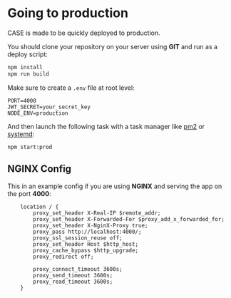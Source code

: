 # Going to production

CASE is made to be quickly deployed to production.

You should clone your repository on your server using **GIT** and run as a deploy script:

```bash
npm install
npm run build
```

Make sure to create a `.env` file at root level:

```.env
PORT=4000
JWT_SECRET=your_secret_key
NODE_ENV=production
```

And then launch the following task with a task manager like [pm2](https://pm2.keymetrics.io/) or [systemd](https://systemd.io/):

```
npm start:prod
```

## NGINX Config

This in an example config if you are using **NGINX** and serving the app on the port **4000**:

```nginx
    location / {
        proxy_set_header X-Real-IP $remote_addr;
        proxy_set_header X-Forwarded-For $proxy_add_x_forwarded_for;
        proxy_set_header X-NginX-Proxy true;
        proxy_pass http://localhost:4000/;
        proxy_ssl_session_reuse off;
        proxy_set_header Host $http_host;
        proxy_cache_bypass $http_upgrade;
        proxy_redirect off;

        proxy_connect_timeout 3600s;
        proxy_send_timeout 3600s;
        proxy_read_timeout 3600s;
    }

```
